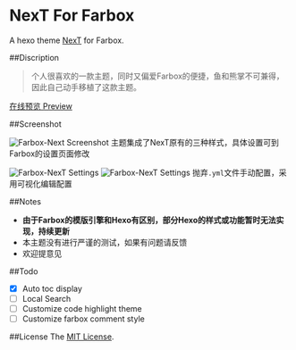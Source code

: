 # NexT For Farbox

A hexo theme [NexT](https://github.com/iissnan/hexo-theme-next) for Farbox.

##Discription

> 个人很喜欢的一款主题，同时又偏爱Farbox的便捷，鱼和熊掌不可兼得，因此自己动手移植了这款主题。

[在线预览 Preview](http://www.sunnyyoung.net)

##Screenshot

![Farbox-Next Screenshot](http://i.imgur.com/ECZvA3o.png)
主题集成了NexT原有的三种样式，具体设置可到Farbox的设置页面修改

![Farbox-NexT Settings](http://i.imgur.com/UUohzcm.png)
![Farbox-NexT Settings](http://i.imgur.com/dxjW0nl.png)
抛弃`.yml`文件手动配置，采用可视化编辑配置

##Notes

- **由于Farbox的模版引擎和Hexo有区别，部分Hexo的样式或功能暂时无法实现，持续更新**
- 本主题没有进行严谨的测试，如果有问题请反馈
- 欢迎提意见

##Todo

- [x] Auto toc display
- [ ] Local Search
- [ ] Customize code highlight theme
- [ ] Customize farbox comment style

##License
The [MIT License](LICENSE).
